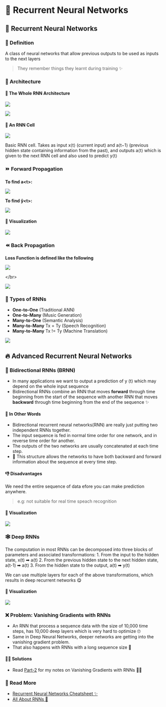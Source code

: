 # 🔄 Recurrent Neural Networks

## 🔄 Recurrent Neural Networks

### 🔎 Definition

A class of neural networks that allow previous outputs to be used as inputs to the next layers

> They remember things they learnt during training ✨

### 🧱 Architecture

#### 🔶 The Whole RNN Architecture

![](../.gitbook/assets/rnnstructure2.png)

![](../.gitbook/assets/rnnstructure.png)

#### 🧩 An RNN Cell

![](../.gitbook/assets/rnncell.png)

Basic RNN cell. Takes as input x⟨t⟩ \(current input\) and a⟨t−1⟩ \(previous hidden state containing information from the past\), and outputs a⟨t⟩ which is given to the next RNN cell and also used to predict y⟨t⟩

### ⏩ Forward Propagation

**To find a&lt;t&gt;:**

![](../.gitbook/assets/rnnforwarda.png)

**To find ŷ&lt;t&gt;:**

![](../.gitbook/assets/rnnforwardy.png)

#### 👀 Visualization

![](../.gitbook/assets/rnnforwardvis.png)

### ⏪ Back Propagation

**Loss Function is defined like the following**

![](../.gitbook/assets/rnnoneloss.png)

&lt;/br&gt;

![](../.gitbook/assets/rnnloss.png)

### 🎨 Types of RNNs

* **One-to-One** \(Traditional ANN\)
* **One-to-Many** \(Music Generation\)
* **Many-to-One** \(Semantic Analysis\)
* **Many-to-Many** Tx = Ty \(Speech Recognition\)
* **Many-to-Many** Tx != Ty \(Machine Translation\)

![](../.gitbook/assets/rnntypes.png)

## 🔥 Advanced Recurrent Neural Networks

### 🔄 Bidirectional RNNs \(BRNN\)

* In many applications we want to output a prediction of y \(t\) which may depend on the whole input sequence
* Bidirectional RNNs combine an RNN that moves **forward** through time beginning from the start of the sequence with another RNN that moves **backward** through time beginning from the end of the sequence ✨

#### 💬 In Other Words

* Bidirectional recurrent neural networks\(RNN\) are really just putting two independent RNNs together. 
* The input sequence is fed in normal time order for one network, and in reverse time order for another. 
* The outputs of the two networks are usually concatenated at each time step.
* 🎉 This structure allows the networks to have both backward and forward information about the sequence at every time step. 

#### 👎 Disadvantages

We need the entire sequence of data efore you can make prediction anywhere.

> e.g: not suitable for real time speach recognition

#### 👀 Visualization

![](../.gitbook/assets/brnn.png)

### 🕸 Deep RNNs

The computation in most RNNs can be decomposed into three blocks of parameters and associated transformations: 1. From the input to the hidden state, x\(t\) ➡ a\(t\) 2. From the previous hidden state to the next hidden state, a\(t-1\) ➡ a\(t\) 3. From the hidden state to the output, a\(t\) ➡ y\(t\)

We can use multiple layers for each of the above transformations, which results in deep recurrent networks 😋

#### 👀 Visualization

![](../.gitbook/assets/deeprnn.PNG)

### ❌ Problem: Vanishing Gradients with RNNs

* An RNN that process a sequence data with the size of 10,000 time steps, has 10,000 deep layers which is very hard to optimize 🙄
* Same in Deep Neural Networks, deeper networks are getting into the vanishing gradient problem. 
* That also happens with RNNs with a long sequence size 🐛

#### 🧙‍♀️ Solutions

* Read [Part-2](2-vanishinggradients.md) for my notes on Vanishing Gradients with RNNs 🤸‍♀️

### 🧐 Read More

* [Recurrent Neural Networks Cheatsheet ✨](https://stanford.edu/~shervine/teaching/cs-230/cheatsheet-recurrent-neural-networks#)
* [All About RNNs 🚀](https://medium.com/@jianqiangma/all-about-recurrent-neural-networks-9e5ae2936f6e)

